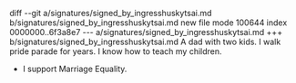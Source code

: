 diff --git a/signatures/signed_by_ingresshuskytsai.md b/signatures/signed_by_ingresshuskytsai.md
new file mode 100644
index 0000000..6f3a8e7
--- a/signatures/signed_by_ingresshuskytsai.md
+++ b/signatures/signed_by_ingresshuskytsai.md
  A dad with two kids.
  I walk pride parade for years.
  I know how to teach my children.
+  I support Marriage Equality.
